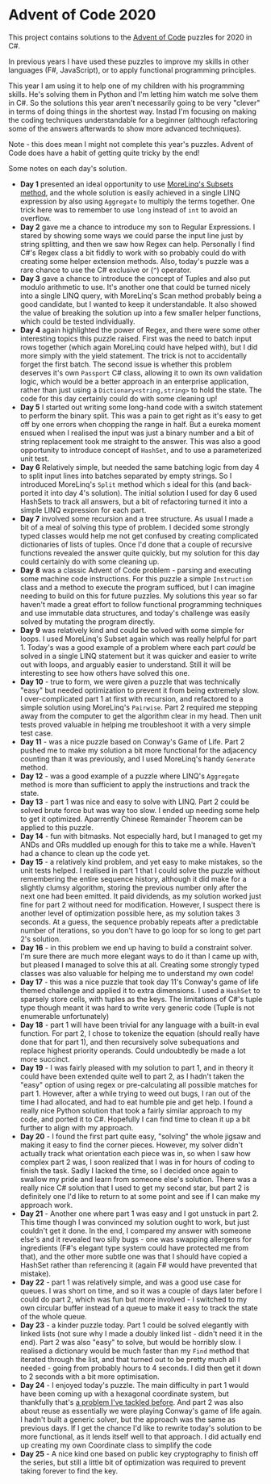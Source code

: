 # Advent of Code 2020 

This project contains solutions to the [Advent of Code](https://adventofcode.com/) puzzles for 2020 in C#.

In previous years I have used these puzzles to improve my skills in other languages (F#, JavaScript), or to apply functional programming principles.

This year I am using it to help one of my children with his programming skills. He's solving them in Python and I'm letting him watch me solve them in C#. So the solutions this year aren't necessarily going to be very "clever" in terms of doing things in the shortest way. Instad I'm focusing on making the coding techniques understandable for a beginner (although refactoring some of the answers afterwards to show more advanced techniques).

Note - this does mean I might not complete this year's puzzles. Advent of Code does have a habit of getting quite tricky by the end!

Some notes on each day's solution.

- **Day 1** presented an ideal opportunity to use [MoreLinq's Subsets method](https://markheath.net/post/exploring-morelinq-4-combinations), and the whole solution is easily achieved in a single LINQ expression by also using `Aggregate` to multiply the terms together. One trick here was to remember to use `long` instead of `int` to avoid an overflow.
- **Day 2** gave me a chance to introduce my son to Regular Expressions. I stared by showing some ways we could parse the input line just by string splitting, and then we saw how Regex can help. Personally I find C#'s Regex class a bit fiddly to work with so probably could do with creating some helper extension methods. Also, today's puzzle was a rare chance to use the C# exclusive or (`^`) operator.
- **Day 3** gave a chance to introduce the concept of Tuples and also put modulo arithmetic to use. It's another one that could be turned nicely into a single LINQ query, with MoreLinq's Scan method probably being a good candidate, but I wanted to keep it understandable. It also showed the value of breaking the solution up into a few smaller helper functions, which could be tested individually.
- **Day 4** again highlighted the power of Regex, and there were some other interesting topics this puzzle raised. First was the need to batch input rows together (which again MoreLinq could have helped with), but I did more simply with the yield statement. The trick is not to accidentally forget the first batch. The second issue is whether this problem deserves it's own `Passport` C# class, allowing it to own its own validation logic, which would be a better approach in an enterprise application, rather than just using a `Dictionary<string,string>` to hold the state. The code for this day certainly could do with some cleaning up!
- **Day 5** I started out writing some long-hand code with a switch statement to perform the binary split. This was a pain to get right as it's easy to get off by one errors when chopping the range in half. But a eureka moment ensued when I realised the input was just a binary number and a bit of string replacement took me straight to the answer. This was also a good opportunity to introduce concept of `HashSet`, and to use a parameterized unit test.
- **Day 6** Relatively simple, but needed the same batching logic from day 4 to split input lines into batches separated by empty strings. So I introduced MoreLinq's `Split` method which s ideal for this (and back-ported it into day 4's solution). The initial solution I used for day 6 used HashSets to track all answers, but a bit of refactoring turned it into a simple LINQ expression for each part.
- **Day 7** involved some recursion and a tree structure. As usual I made a bit of a meal of solving this type of problem. I decided some strongly typed classes would help me not get confused by creating complicated dictionaries of lists of tuples. Once I'd done that a couple of recursive functions revealed the answer quite quickly, but my solution for this day could certainly do with some cleaning up.
- **Day 8** was a classic Advent of Code problem - parsing and executing some machine code instructions. For this puzzle a simple `Instruction` class and a method to execute the program sufficed, but I can imagine needing to build on this for future puzzles. My solutions this year so far haven't made a great effort to follow functional programming techniques and use immutable data structures, and today's challenge was easily solved by mutating the program directly.
- **Day 9** was relatively kind and could be solved with some simple for loops. I used MoreLinq's Subset again which was really helpful for part 1. Today's was a good example of a problem where each part *could* be solved in a single LINQ statement but it was quicker and easier to write out with loops, and arguably easier to understand. Still it will be interesting to see how others have solved this one.
- **Day 10** - true to form, we were given a puzzle that was technically "easy" but needed optimization to prevent it from being extremely slow. I over-complicated part 1 at first with recursion, and refactored to a simple solution using MoreLinq's `Pairwise`. Part 2 required me stepping away from the computer to get the algorithm clear in my head. Then unit tests proved valuable in helping me troubleshoot it with a very simple test case.
- **Day 11** - was a nice puzzle based on Conway's Game of Life. Part 2 pushed me to make my solution a bit more functional for the adjacency counting than it was previously, and I used MoreLinq's handy `Generate` method.
- **Day 12** - was a good example of a puzzle where LINQ's `Aggregate` method is more than sufficient to apply the instructions and track the state.
- **Day 13** - part 1 was nice and easy to solve with LINQ. Part 2 could be solved brute force but was way too slow. I ended up needing some help to get it optimized. Aparrently Chinese Remainder Theorem can be applied to this puzzle.
- **Day 14** - fun with bitmasks. Not especially hard, but I managed to get my ANDs and ORs muddled up enough for this to take me a while. Haven't had a chance to clean up the code yet.
- **Day 15** - a relatively kind problem, and yet easy to make mistakes, so the unit tests helped. I realised in part 1 that I could solve the puzzle without remembering the entire sequence history, although it did make for a slightly clumsy algorithm, storing the previous number only after the next one had been emitted. It paid dividends, as my solution worked just fine for part 2 without need for modification. However, I suspect there is another level of optimization possible here, as my solution takes 3 seconds. At a guess, the sequence probably repeats after a predictable number of iterations, so you don't have to go loop for so long to get part 2's solution.
- **Day 16** - in this problem we end up having to build a constraint solver. I'm sure there are much more elegant ways to do it than I came up with, but pleased I managed to solve this at all. Creating some strongly typed classes was also valuable for helping me to understand my own code!
- **Day 17** - this was a nice puzzle that took day 11's Conway's game of life themed challenge and applied it to extra dimensions. I used a `HashSet` to sparsely store cells, with tuples as the keys. The limitations of C#'s tuple type though meant it was hard to write very generic code (Tuple is not enumerable unfortunately)
- **Day 18** - part 1 will have been trivial for any language with a built-in eval function. For part 2, I chose to tokenize the equation (should really have done that for part 1), and then recursively solve subequations and replace highest priority operands. Could undoubtedly be made a lot more succinct.
- **Day 19** - I was fairly pleased with my solution to part 1, and in theory it could have been extended quite well to part 2, as I hadn't taken the "easy" option of using regex or pre-calculating all possible matches for part 1. However, after a while trying to weed out bugs, I ran out of the time I had allocated, and had to eat humble pie and get help. I found a really nice Python solution that took a fairly similar approach to my code, and ported it to C#. Hopefully I can find time to clean it up a bit further to align with my approach.
- **Day 20** - I found the first part quite easy, "solving" the whole jigsaw and making it easy to find the corner pieces. However, my solver didn't actually track what orientation each piece was in, so when I saw how complex part 2 was, I soon realized that I was in for hours of coding to finish the task. Sadly I lacked the time, so I decided once again to swallow my pride and learn from someone else's solution. There was a really nice C# solution that I used to get my second star, but part 2 is definitely one I'd like to return to at some point and see if I can make my approach work.
- **Day 21** - Another one where part 1 was easy and I got unstuck in part 2. This time though I was convinced my solution ought to work, but just couldn't get it done. In the end, I compared my answer with someone else's and it revealed two silly bugs - one was swapping allergens for ingredients (F#'s elegant type system could have protected me from that), and the other more subtle one was that I should have copied a HashSet rather than referencing it (again F# would have prevented that mistake).
- **Day 22** - part 1 was relatively simple, and was a good use case for queues. I was short on time, and so it was a couple of days later before I could do part 2, which was fun but more involved - I switched to my own circular buffer instead of a queue to make it easy to track the state of the whole queue.
- **Day 23** - a kinder puzzle today. Part 1 could be solved elegantly with linked lists (not sure why I made a doubly linked list - didn't need it in the end). Part 2 was also "easy" to solve, but would be horribly slow. I realised a dictionary would be much faster than my `Find` method that iterated through the list, and that turned out to be pretty much all I needed - going from probably hours to 4 seconds. I did then get it down to 2 seconds with a bit more optimisation.
- **Day 24** - I enjoyed today's puzzle. The main difficulty in part 1 would have been coming up with a hexagonal coordinate system, but thankfully that's [a problem I've tackled before](https://markheath.net/post/advent-of-code-2017-day-11). And part 2 was also about reuse as essentially we were playing Conway's game of life again. I hadn't built a generic solver, but the approach was the same as previous days. If I get the chance I'd like to rewrite today's solution to be more functional, as it lends itself well to that approach. I did actually end up creating my own Coordinate class to simplify the code
- **Day 25** - A nice kind one based on public key cryptography to finish off the series, but still a little bit of optimization was required to prevent taking forever to find the key.